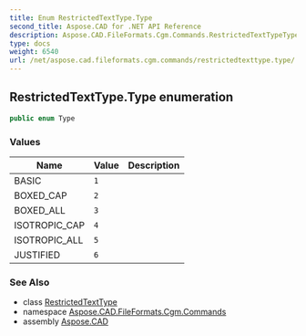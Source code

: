 ```yaml
---
title: Enum RestrictedTextType.Type
second_title: Aspose.CAD for .NET API Reference
description: Aspose.CAD.FileFormats.Cgm.Commands.RestrictedTextTypeType enum. 
type: docs
weight: 6540
url: /net/aspose.cad.fileformats.cgm.commands/restrictedtexttype.type/
---
```

## RestrictedTextType.Type enumeration

```csharp
public enum Type
```

### Values

| Name | Value | Description |
| --- | --- | --- |
| BASIC | `1` |  |
| BOXED_CAP | `2` |  |
| BOXED_ALL | `3` |  |
| ISOTROPIC_CAP | `4` |  |
| ISOTROPIC_ALL | `5` |  |
| JUSTIFIED | `6` |  |

### See Also

* class [RestrictedTextType](../restrictedtexttype/)
* namespace [Aspose.CAD.FileFormats.Cgm.Commands](../../aspose.cad.fileformats.cgm.commands/)
* assembly [Aspose.CAD](../../)


